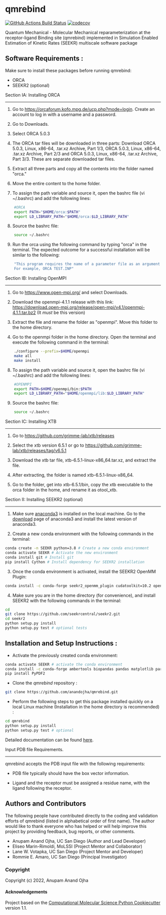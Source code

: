 qmrebind
==============================
[//]: # (Badges)
[![GitHub Actions Build Status](https://github.com/anandojha/qmrebind/workflows/CI/badge.svg)](https://github.com/qmrebind/actions?query=workflow%3ACI)
[![codecov](https://codecov.io/gh/anandojha/qmrebind/branch/main/graph/badge.svg)](https://codecov.io/gh/anandojha/qmrebind/branch/main)

Quantum Mechanical - Molecular Mechanical reparameterization at the 
receptor-ligand Binding site (qmrebind) implemented in Simulation Enabled Estimation of 
Kinetic Rates (SEEKR) multiscale software package


## Software Requirements :
Make sure to install these packages before running qmrebind:

* ORCA
* SEEKR2 (optional)

Section IA: Installing ORCA
********************** 
1. Go to https://orcaforum.kofo.mpg.de/ucp.php?mode=login. Create an account 
to log in with a username and a password. 

2. Go to Downloads.

3. Select ORCA 5.0.3

4. The ORCA tar files will be downloaded in three parts: Download ORCA 5.0.3, Linux, x86-64, .tar.xz Archive, Part 1/3, ORCA 5.0.3, Linux, x86-64, .tar.xz Archive, Part 2/3 and ORCA 5.0.3, Linux, x86-64, .tar.xz Archive, Part 3/3. These are separate downloaded tar files. 

5. Extract all three parts and copy all the contents into the folder named "orca."

6. Move the entire content to the home folder.

7. To assign the path variable and source it, open the bashrc file (vi ~/.bashrc) and add the following lines:

```bash
    #ORCA
    export PATH="$HOME/orca:$PATH"
    export LD_LIBRARY_PATH="$HOME/orca:$LD_LIBRARY_PATH"
```

8. Source the bashrc file:

```bash
    source ~/.bashrc
```

9. Run the orca using the following command by typing "orca" in the terminal. The expected outcome for a successful installation will be similar to the following:

```bash
    "This program requires the name of a parameter file as an argument 
    For example, ORCA TEST.INP"
```


Section IB: Installing OpenMPI
********************** 

1. Go to https://www.open-mpi.org/ and select Downloads.

2. Download the openmpi-4.1.1 release with this link: https://download.open-mpi.org/release/open-mpi/v4.1/openmpi-4.1.1.tar.bz2 (It *must* be this version)

3. Extract the file and rename the folder as "openmpi". Move this folder to the home directory. 

4. Go to the openmpi folder in the home directory. Open the terminal and execute the following command in the terminal:

```bash
    ./configure --prefix=$HOME/openmpi
    make all
    make install
```
8. To assign the path variable and source it, open the bashrc file (vi ~/.bashrc) and add the following lines:

```bash
    #OPENMPI
    export PATH=$HOME/openmpi/bin:$PATH
    export LD_LIBRARY_PATH="$HOME/openmpi/lib:$LD_LIBRARY_PATH"
```

9. Source the bashrc file:

```bash
    source ~/.bashrc
```


Section IC: Installing XTB
**********************

1. Go to https://github.com/grimme-lab/xtb/releases

2. Select the xtb version 6.5.1 or go to https://github.com/grimme-lab/xtb/releases/tag/v6.5.1 

3. Download the xtb tar file, xtb-6.5.1-linux-x86_64.tar.xz, and extract the file.

4. After extracting, the folder is named xtb-6.5.1-linux-x86_64.

5. Go to the folder, get into xtb-6.5.1/bin, copy the xtb executable to the orca folder in the home, and rename it as otool_xtb.


Section II: Installing SEEKR2 (optional)
**********************
1.  Make sure [anaconda3](https://www.anaconda.com/) is installed on the local machine. Go to the  [download](https://www.anaconda.com/products/individual) page of anaconda3 and install the latest version of anaconda3.

2. Create a new conda environment with the following commands in the terminal:

```bash
conda create -n SEEKR python=3.8 # Create a new conda environment
conda activate SEEKR # Activate the new environment
conda install git # Install git
pip install Cython # Install dependency for SEEKR2 installation
```
3. Once the conda environment is activated, install the SEEKR2 OpenMM Plugin:

```bash
conda install -c conda-forge seekr2_openmm_plugin cudatoolkit=10.2 openmm=7.7.0
```
4. Make sure you are in the home directory (for convenience), and install 
SEEKR2 with the following commands in the terminal: 

```bash
cd
git clone https://github.com/seekrcentral/seekr2.git
cd seekr2
python setup.py install
python setup.py test # optional tests
```
## Installation and Setup Instructions :

* Activate the previously created conda environment:
```bash
conda activate SEEKR # activate the conda environment
conda install -c conda-forge ambertools biopandas pandas matplotlib parmed regex openmm
pip install PyPDF2
```
* Clone the *qmrebind* repository :

```bash
git clone https://github.com/anandojha/qmrebind.git
```
* Perform the following steps to get this package installed quickly on a local 
Linux machine (Installation in the home directory is recommended) : 

```bash
cd qmrebind
python setup.py install
python setup.py test # optional
```
Detailed documentation can be found [here](https://qmmmrebind-seekr.readthedocs.io/en/latest/index.html).


Input PDB file Requirements.
**********************

qmrebind accepts the PDB input file with the following requirements:

* PDB file typically should have the box vector information.

* Ligand and the receptor must be assigned a residue name, with the ligand following the receptor. 

## Authors and Contributors
The following people have contributed directly to the coding and validation 
efforts of qmrebind (listed in alphabetical order of first name). 
The author would like to thank everyone who has helped or will help improve 
this project by providing feedback, bug reports, or other comments.

* Anupam Anand Ojha, UC San Diego (Author and Lead Developer)
* Eliseo Marin-Rimoldi, MoLSSI (Project Mentor and Collaborator)
* Lane W. Votapka, UC San Diego (Project Mentor and Developer)
* Rommie E. Amaro, UC San Diego (Principal Investigator)

### Copyright

Copyright (c) 2022, Anupam Anand Ojha


#### Acknowledgements
 
Project based on the 
[Computational Molecular Science Python Cookiecutter](https://github.com/molssi/cookiecutter-cms) version 1.1.
